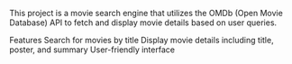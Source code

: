 This project is a movie search engine that utilizes the OMDb (Open Movie Database) API to fetch and display movie details based on user queries.

Features
Search for movies by title
Display movie details including title, poster, and summary
User-friendly interface
